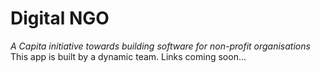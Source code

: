 # Digital NGO #
*A Capita initiative towards building software for non-profit organisations*
This app is built by a dynamic team.
Links coming soon...
